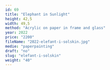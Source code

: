 ```yaml
---
id: 69
title: "Elephant in Sunlight"
height: 42,5
width: 49,5
method: "Acrylic on paper in frame and glass"
year: 2022
price: "2200"
fileName: "2022-elefant-i-solskin.jpg"
medie: "paperpainting"
draft: "no"
slug: "elefant-i-solskin"
weight: "40"
---
```

